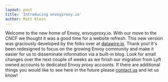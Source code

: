 ```yaml
---
layout: post
title: 'Introducing envoyproxy.io'
author: Matt Klein
---
```


Welcome to the new home of Envoy, envoyproxy.io. With our move to the CNCF we thought it 
was a good time for a website refresh. This new version was graciously developed by the 
folks over at [datawire.io](https://www.datawire.io/). Thank you! It's been redesigned to 
focus on the growing Envoy community and make it easier for us to disseminate information 
via a built-in blog. Look for small changes over the next couple of weeks as we finish our 
migration from Lyft owned accounts to dedicated Envoy proxy accounts. If there are additional 
things you would like to see here in the future please 
[contact us](https://envoyproxy.github.io/community) and let us know!
